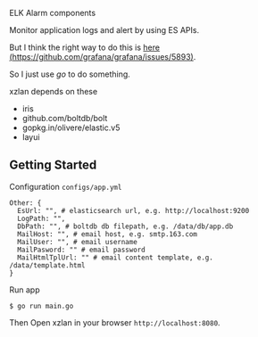 ELK Alarm components

Monitor application logs and alert by using ES APIs.

But I think the right way to do this is [here (https://github.com/grafana/grafana/issues/5893)](https://github.com/grafana/grafana/issues/5893).

So I just use *go* to do something.

xzlan depends on these

* iris
* github.com/boltdb/bolt
* gopkg.in/olivere/elastic.v5
* layui

## Getting Started

Configuration `configs/app.yml`

```
Other: {
  EsUrl: "", # elasticsearch url, e.g. http://localhost:9200 
  LogPath: "", 
  DbPath: "", # boltdb db filepath, e.g. /data/db/app.db
  MailHost: "", # email host, e.g. smtp.163.com
  MailUser: "", # email username
  MailPasword: "" # email password
  MailHtmlTplUrl: "" # email content template, e.g. /data/template.html
}
```

Run app

```
$ go run main.go
```

Then Open xzlan in your browser `http://localhost:8080`.

